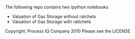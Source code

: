 The following repo contains two ipython notebooks
- Valuation of Gas Storage without ratchets
- Valuation of Gas Storage with rattchets

Copyright: Process IQ Company 2010
Please see the LICENSE

